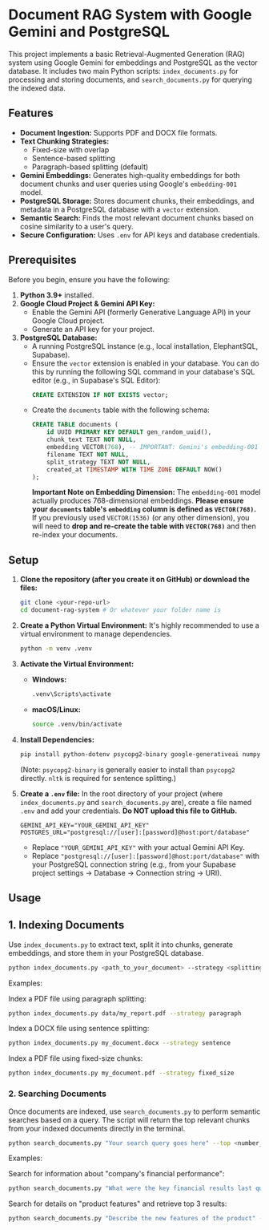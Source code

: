 # Document RAG System with Google Gemini and PostgreSQL

This project implements a basic Retrieval-Augmented Generation (RAG) system using Google Gemini for embeddings and PostgreSQL as the vector database. It includes two main Python scripts: `index_documents.py` for processing and storing documents, and `search_documents.py` for querying the indexed data.

## Features

* **Document Ingestion:** Supports PDF and DOCX file formats.
* **Text Chunking Strategies:**
    * Fixed-size with overlap
    * Sentence-based splitting
    * Paragraph-based splitting (default)
* **Gemini Embeddings:** Generates high-quality embeddings for both document chunks and user queries using Google's `embedding-001` model.
* **PostgreSQL Storage:** Stores document chunks, their embeddings, and metadata in a PostgreSQL database with a `vector` extension.
* **Semantic Search:** Finds the most relevant document chunks based on cosine similarity to a user's query.
* **Secure Configuration:** Uses `.env` for API keys and database credentials.

## Prerequisites

Before you begin, ensure you have the following:

1.  **Python 3.9+** installed.
2.  **Google Cloud Project & Gemini API Key:**
    * Enable the Gemini API (formerly Generative Language API) in your Google Cloud project.
    * Generate an API key for your project.
3.  **PostgreSQL Database:**
    * A running PostgreSQL instance (e.g., local installation, ElephantSQL, Supabase).
    * Ensure the `vector` extension is enabled in your database. You can do this by running the following SQL command in your database's SQL editor (e.g., in Supabase's SQL Editor):
        ```sql
        CREATE EXTENSION IF NOT EXISTS vector;
        ```
    * Create the `documents` table with the following schema:
        ```sql
        CREATE TABLE documents (
            id UUID PRIMARY KEY DEFAULT gen_random_uuid(),
            chunk_text TEXT NOT NULL,
            embedding VECTOR(768), -- IMPORTANT: Gemini's embedding-001 model produces 768-dimensional vectors.
            filename TEXT NOT NULL,
            split_strategy TEXT NOT NULL,
            created_at TIMESTAMP WITH TIME ZONE DEFAULT NOW()
        );
        ```
        **Important Note on Embedding Dimension:**
        The `embedding-001` model actually produces 768-dimensional embeddings. **Please ensure your `documents` table's `embedding` column is defined as `VECTOR(768)`.** If you previously used `VECTOR(1536)` (or any other dimension), you will need to **drop and re-create the table with `VECTOR(768)`** and then re-index your documents.

## Setup

1.  **Clone the repository (after you create it on GitHub) or download the files:**
    ```bash
    git clone <your-repo-url>
    cd document-rag-system # Or whatever your folder name is
    ```

2.  **Create a Python Virtual Environment:**
    It's highly recommended to use a virtual environment to manage dependencies.
    ```bash
    python -m venv .venv
    ```

3.  **Activate the Virtual Environment:**
    * **Windows:**
        ```bash
        .venv\Scripts\activate
        ```
    * **macOS/Linux:**
        ```bash
        source .venv/bin/activate
        ```

4.  **Install Dependencies:**
    ```bash
    pip install python-dotenv psycopg2-binary google-generativeai numpy scikit-learn pypdf python-docx nltk
    ```
    (Note: `psycopg2-binary` is generally easier to install than `psycopg2` directly. `nltk` is required for sentence splitting.)

5.  **Create a `.env` file:**
    In the root directory of your project (where `index_documents.py` and `search_documents.py` are), create a file named `.env` and add your credentials. **Do NOT upload this file to GitHub.**
    ```
    GEMINI_API_KEY="YOUR_GEMINI_API_KEY"
    POSTGRES_URL="postgresql://[user]:[password]@host:port/database"
    ```
    * Replace `"YOUR_GEMINI_API_KEY"` with your actual Gemini API Key.
    * Replace `"postgresql://[user]:[password]@host:port/database"` with your PostgreSQL connection string (e.g., from your Supabase project settings -> Database -> Connection string -> URI).

## Usage

## 1. Indexing Documents

Use `index_documents.py` to extract text, split it into chunks, generate embeddings, and store them in your PostgreSQL database.

```bash
python index_documents.py <path_to_your_document> --strategy <splitting_strategy>
 ```

 Examples:

Index a PDF file using paragraph splitting:

```bash
python index_documents.py data/my_report.pdf --strategy paragraph
```
Index a DOCX file using sentence splitting:

```bash
python index_documents.py my_document.docx --strategy sentence

```
Index a PDF file using fixed-size chunks:

```bash
python index_documents.py my_document.pdf --strategy fixed_size
```


### 2. Searching Documents

Once documents are indexed, use `search_documents.py` to perform semantic searches based on a query. The script will return the top relevant chunks from your indexed documents directly in the terminal.

```bash
python search_documents.py "Your search query goes here" --top <number_of_results>
 ```
Examples:

Search for information about "company's financial performance":
```bash
python search_documents.py "What were the key financial results last quarter?"
 ```

Search for details on "product features" and retrieve top 3 results:
```bash
python search_documents.py "Describe the new features of the product" --top 3
 ```
